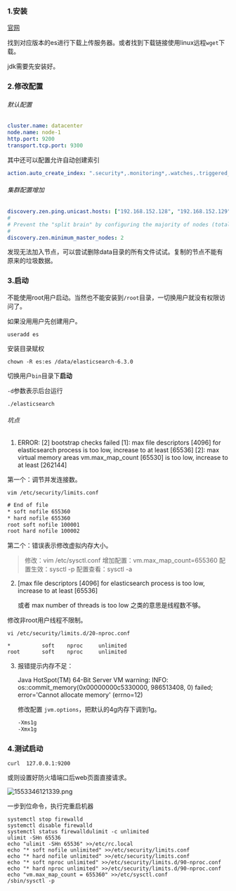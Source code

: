 ### 1.安装

[官网](https://www.elastic.co/cn/products)

找到对应版本的es进行下载上传服务器。或者找到下载链接使用linux远程`wget`下载。

jdk需要先安装好。

### 2.修改配置

###### 默认配置

```yaml
cluster.name: datacenter
node.name: node-1
http.port: 9200
transport.tcp.port: 9300
```

其中还可以配置允许自动创建索引

```yaml
action.auto_create_index: ".security*,.monitoring*,.watches,.triggered_watches,.watcher-history*,.ml*"
```



###### 集群配置增加

```yaml
discovery.zen.ping.unicast.hosts: ["192.168.152.128", "192.168.152.129"]
#
# Prevent the "split brain" by configuring the majority of nodes (total number of master-eligible nodes / 2 + 1):
#
discovery.zen.minimum_master_nodes: 2
```

发现无法加入节点，可以尝试删除data目录的所有文件试试。复制的节点不能有原来的垃圾数据。

### 3.启动

不能使用root用户启动。当然也不能安装到`/root`目录，一切换用户就没有权限访问了。

如果没用用户先创建用户。

```shell
useradd es
```

安装目录赋权

```shell
chown -R es:es /data/elasticsearch-6.3.0
```

切换用户`bin`目录下**启动**

`-d`参数表示后台运行

```shell
./elasticsearch
```

###### 坑点

1. ERROR: [2] bootstrap checks failed
   [1]: max file descriptors [4096] for elasticsearch process is too low, increase to at least [65536]
   [2]: max virtual memory areas vm.max_map_count [65530] is too low, increase to at least [262144]

第一个：调节并发连接数。

```shell
vim /etc/security/limits.conf
```

```xml
# End of file
* soft nofile 655360
* hard nofile 655360
root soft nofile 100001
root hard nofile 100002
```

第二个：错误表示修改虚拟内存大小。

> 修改：vim /etc/sysctl.conf
> 增加配置：vm.max_map_count=655360
> 配置生效：sysctl -p
> 配置查看：sysctl -a



2. [max file descriptors [4096] for elasticsearch process is too low, increase to at least [65536] 

   或者  max number of threads is too low 之类的意思是线程数不够。

修改非root用户线程不限制。

```shell
vi /etc/security/limits.d/20-nproc.conf

*          soft    nproc     unlimited
root       soft    nproc     unlimited
```



3. 报错提示内存不足：

   Java HotSpot(TM) 64-Bit Server VM warning: INFO: os::commit_memory(0x00000000c5330000, 986513408, 0) failed; error='Cannot allocate memory' (errno=12)

   修改配置 `jvm.options`，把默认的4g内存下调到1g。

   ```xml
   -Xms1g
   -Xmx1g
   ```

### 4.测试启动

```shell
curl  127.0.0.1:9200
```

或则设置好防火墙端口后web页面直接请求。

![1553346121339.png](https://gitee.com/linqin07/pic/raw/master/1553346121339.png)



一步到位命令，执行完重启机器

```shell
systemctl stop firewalld
systemctl disable firewalld
systemctl status firewalldulimit -c unlimited
ulimit -SHn 65536
echo "ulimit -SHn 65536" >>/etc/rc.local
echo "* soft nofile unlimited" >>/etc/security/limits.conf
echo "* hard nofile unlimited" >>/etc/security/limits.conf
echo "* soft nproc unlimited" >>/etc/security/limits.d/90-nproc.conf
echo "* hard nproc unlimited" >>/etc/security/limits.d/90-nproc.conf
echo "vm.max_map_count = 655360" >>/etc/sysctl.conf
/sbin/sysctl -p
```